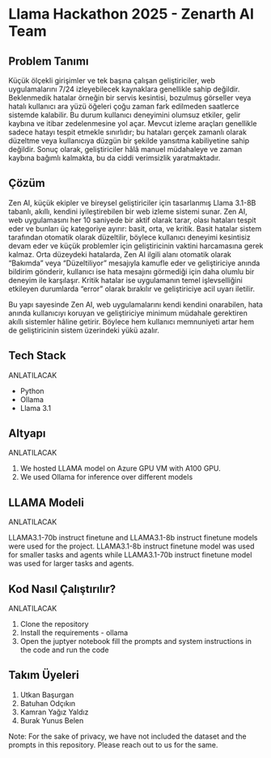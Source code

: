 # Llama Hackathon 2025 - Zenarth AI Team

## Problem Tanımı

Küçük ölçekli girişimler ve tek başına çalışan geliştiriciler, web uygulamalarını 7/24 izleyebilecek kaynaklara genellikle sahip değildir. Beklenmedik hatalar örneğin bir servis kesintisi, bozulmuş görseller veya hatalı kullanıcı ara yüzü öğeleri çoğu zaman fark edilmeden saatlerce sistemde kalabilir. Bu durum kullanıcı deneyimini olumsuz etkiler, gelir kaybına ve itibar zedelenmesine yol açar. Mevcut izleme araçları genellikle sadece hatayı tespit etmekle sınırlıdır; bu hataları gerçek zamanlı olarak düzeltme veya kullanıcıya düzgün bir şekilde yansıtma kabiliyetine sahip değildir. Sonuç olarak, geliştiriciler hâlâ manuel müdahaleye ve zaman kaybına bağımlı kalmakta, bu da ciddi verimsizlik yaratmaktadır.

## Çözüm

Zen AI, küçük ekipler ve bireysel geliştiriciler için tasarlanmış Llama 3.1-8B tabanlı, akıllı, kendini iyileştirebilen bir web izleme sistemi sunar. Zen AI, web uygulamasını her 10 saniyede bir aktif olarak tarar, olası hataları tespit eder ve bunları üç kategoriye ayırır: basit, orta, ve kritik. Basit hatalar sistem tarafından otomatik olarak düzeltilir, böylece kullanıcı deneyimi kesintisiz devam eder ve küçük problemler için geliştiricinin vaktini harcamasına gerek kalmaz. Orta düzeydeki hatalarda, Zen AI ilgili alanı otomatik olarak “Bakımda” veya “Düzeltiliyor” mesajıyla kamufle eder ve geliştiriciye anında bildirim gönderir, kullanıcı ise hata mesajını görmediği için daha olumlu bir deneyim ile karşılaşır. Kritik hatalar ise uygulamanın temel işlevselliğini etkileyen durumlarda “error” olarak bırakılır ve geliştiriciye acil uyarı iletilir.



Bu yapı sayesinde Zen AI, web uygulamalarını kendi kendini onarabilen, hata anında kullanıcıyı koruyan ve geliştiriciye minimum müdahale gerektiren akıllı sistemler hâline getirir. Böylece hem kullanıcı memnuniyeti artar hem de geliştiricinin sistem üzerindeki yükü azalır.

## Tech Stack

ANLATILACAK

* Python
* Ollama
* Llama 3.1

## Altyapı

ANLATILACAK

1. We hosted LLAMA model on Azure GPU VM with A100 GPU.
2. We used Ollama for inference over different models

## LLAMA Modeli

ANLATILACAK

LLAMA3.1-70b instruct finetune and LLAMA3.1-8b instruct finetune models were used for the project.
LLAMA3.1-8b instruct finetune model was used for smaller tasks and agents while LLAMA3.1-70b instruct finetune model was used for larger tasks and agents.



## Kod Nasıl Çalıştırılır?

ANLATILACAK

1. Clone the repository
2. Install the requirements - ollama
3. Open the juptyer notebook fill the prompts and system instructions in the code and run the code

## Takım Üyeleri

1. Utkan Başurgan
2. Batuhan Odçıkın
3. Kamran Yağız Yaldız
4. Burak Yunus Belen

Note: For the sake of privacy, we have not included the dataset and the prompts in this repository. Please reach out to us for the same.
